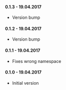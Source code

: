 #### 0.1.3 - 19.04.2017
* Version bump 

#### 0.1.2 - 19.04.2017
* Version bump 

#### 0.1.1 - 19.04.2017
* Fixes wrong namespace

#### 0.1.0 - 19.04.2017
* Initial version
